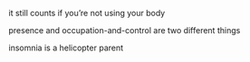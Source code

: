 it still counts if you’re not using your body

presence and occupation-and-control are two different things

insomnia is a helicopter parent
